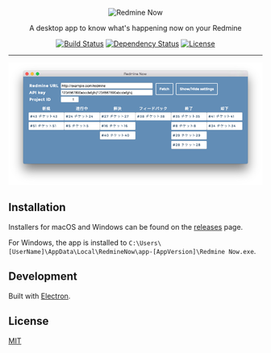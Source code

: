 <p align="center"><img src="https://raw.githubusercontent.com/emsk/redmine-now/master/resources/redmine-now-logo.png" alt="Redmine Now"></p>

<p align="center">A desktop app to know what's happening now on your Redmine</p>

<p align="center">
  <a href="https://travis-ci.org/emsk/redmine-now"><img src="https://travis-ci.org/emsk/redmine-now.svg" alt="Build Status"></a>
  <a href="https://gemnasium.com/github.com/emsk/redmine-now"><img src="https://gemnasium.com/badges/github.com/emsk/redmine-now.svg" alt="Dependency Status"></a>
  <a href="https://github.com/emsk/redmine-now/blob/master/LICENSE"><img src="https://img.shields.io/badge/license-MIT-blue.svg" alt="License"></a>
</p>

---

![Screenshot](examples/redmine-now.png?raw=true)

## Installation

Installers for macOS and Windows can be found on the [releases](../../releases) page.

For Windows, the app is installed to `C:\Users\[UserName]\AppData\Local\RedmineNow\app-[AppVersion]\Redmine Now.exe`.

## Development

Built with [Electron](http://electron.atom.io).

## License

[MIT](LICENSE)

